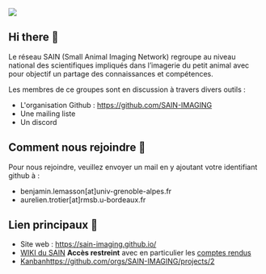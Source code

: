 ![](https://sain-imaging.github.io/assets/images/LogoSAIN_small.png)

## Hi there 👋

<!--

**Here are some ideas to get you started:**

🙋‍♀️ A short introduction - what is your organization all about?
🌈 Contribution guidelines - how can the community get involved?
👩‍💻 Useful resources - where can the community find your docs? Is there anything else the community should know?
🍿 Fun facts - what does your team eat for breakfast?
🧙 Remember, you can do mighty things with the power of [Markdown](https://docs.github.com/github/writing-on-github/getting-started-with-writing-and-formatting-on-github/basic-writing-and-formatting-syntax)
-->

Le réseau SAIN (Small Animal Imaging Network) regroupe au niveau national des scientifiques impliqués dans l’imagerie du petit animal avec pour objectif un partage des connaissances et compétences.

Les membres de ce groupes sont en discussion à travers divers outils :
- L'organisation Github : https://github.com/SAIN-IMAGING
- Une mailing liste
- Un discord

## Comment nous rejoindre :muscle:

Pour nous rejoindre, veuillez envoyer un mail en y ajoutant votre identifiant github à :

- benjamin.lemasson[at]univ-grenoble-alpes.fr
- aurelien.trotier[at]rmsb.u-bordeaux.fr

## Lien principaux :link:
- Site web :  https://sain-imaging.github.io/
- [WIKI du SAIN](https://github.com/SAIN-IMAGING/WIKI-SAIN) **Accès restreint** avec en particulier les [comptes rendus](https://github.com/SAIN-IMAGING/WIKI-SAIN/tree/main/CR)
- [Kanban](https://github.com/orgs/SAIN-IMAGING/projects/2)https://github.com/orgs/SAIN-IMAGING/projects/2
